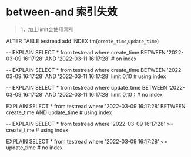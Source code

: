 # between-and 索引失效
>1，加上limit会使用索引

ALTER TABLE testread add INDEX tm(`create_time`,`update_time`)

-- EXPLAIN SELECT * from testread where create_time BETWEEN '2022-03-09 16:17:28' AND '2022-03-11 16:17:28' # on index

-- EXPLAIN SELECT * from testread where create_time BETWEEN '2022-03-09 16:17:28' AND '2022-03-11 16:17:28' limit 0,10 # using index

-- EXPLAIN SELECT * from testread where update_time BETWEEN '2022-03-09 16:17:28' AND '2022-03-11 16:17:28' limit 0,10；# no index

EXPLAIN SELECT * from testread where '2022-03-09 16:17:28' BETWEEN create_time AND update_time  # using index

-- EXPLAIN SELECT * from testread where '2022-03-09 16:17:28' >= create_time  # using index


EXPLAIN SELECT * from testread where '2022-03-09 16:17:28' <= update_time  # no index
